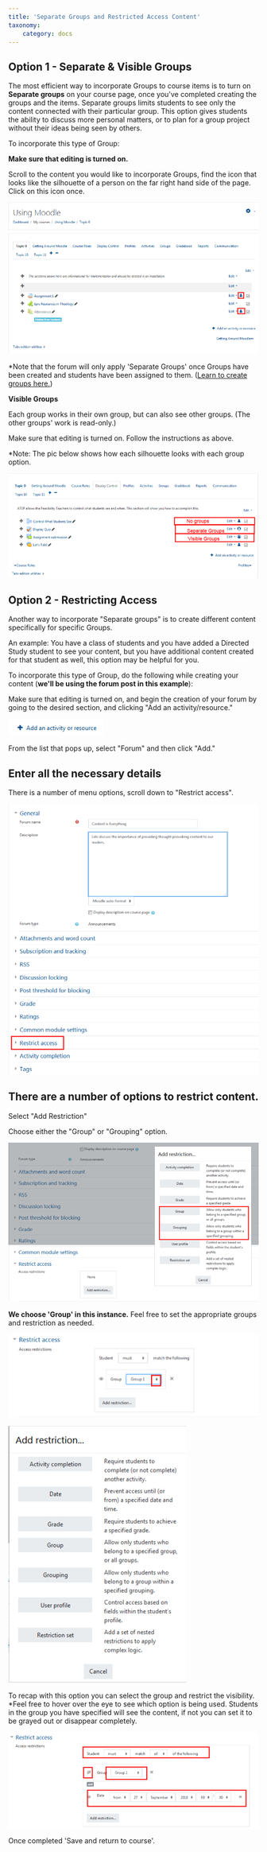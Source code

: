 ```yaml
---
title: 'Separate Groups and Restricted Access Content'
taxonomy:
    category: docs
---
```


## Option 1 - Separate & Visible Groups

The most efficient way to incorporate Groups to course items is to turn on **Separate groups** on your course page, once you've completed creating the groups and the items. Separate groups limits students to see only the content connected with their particular group. This option gives students the ability to discuss more personal matters, or to plan for a group project without their ideas being seen by others.

To incorporate this type of Group:

**Make sure that editing is turned on.**

Scroll to the content you would like to incorporate Groups, find the icon that looks like the silhouette of a person on the far right hand side of the page. Click on this icon once.

![](groups-settings-1.png)

\*Note that the forum will only apply 'Separate Groups' once Groups have been created and students have been assigned to them. \([Learn to create groups here.](https://twonline.gitbook.io/moodlefaq/~/edit/drafts/-LIReiRkB7ZiltBhboHz/faculty/creating-groups-and-groupings)\)

**Visible Groups**

Each group works in their own group, but can also see other groups. \(The other groups' work is read-only.\)

Make sure that editing is turned on. Follow the instructions as above.

\*Note: The pic below shows how each silhouette looks with each group option.

![](groups-settings-8.png)

## Option 2 - Restricting Access

Another way to incorporate "Separate groups" is to create different content specifically for specific Groups.

An example: You have a class of students and you have added a Directed Study student to see your content, but you have additional content created for that student as well, this option may be helpful for you.

To incorporate this type of Group, do the following while creating your content \(**we'll be using the forum post in this example**\):

Make sure that editing is turned on, and begin the creation of your forum by going to the desired section, and clicking "Add an activity/resource."

![](groups-settings-2.png)

From the list that pops up, select "Forum" and then click "Add."

## Enter all the necessary details

There is a number of menu options, scroll down to "Restrict access".

![](groups-settings-3.png)

## There are a number of options to restrict content.

Select "Add Restriction"

Choose either the "Group" or "Grouping" option.

![](groups-settings-4.png)

**We choose 'Group' in this instance.** Feel free to set the appropriate groups and restriction as needed.

![](groups-settings-5.png)

![](groups-settings-6.png)

To recap with this option you can select the group and restrict the visibility. \*Feel free to hover over the eye to see which option is being used. Students in the group you have specified will see the content, if not you can set it to be grayed out or disappear completely.

![](groups-settings-7.png)

Once completed 'Save and return to course'.
